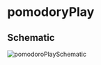 # pomodoryPlay

## Schematic
![pomodoroPlaySchematic](https://github.com/user-attachments/assets/1a31c966-ec03-4bd0-b422-9544910ed32a)
